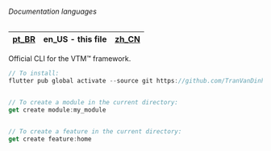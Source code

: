###### Documentation languages

| [pt_BR](README-pt_BR.md) | en_US - this file |[zh_CN](README-zh_CN.md) |
|-------|-------|-------|

Official CLI for the VTM™ framework.

```dart
// To install:
flutter pub global activate --source git https://github.com/TranVanDinh235/my_cli.git 


// To create a module in the current directory:
get create module:my_module


// To create a feature in the current directory:
get create feature:home
```